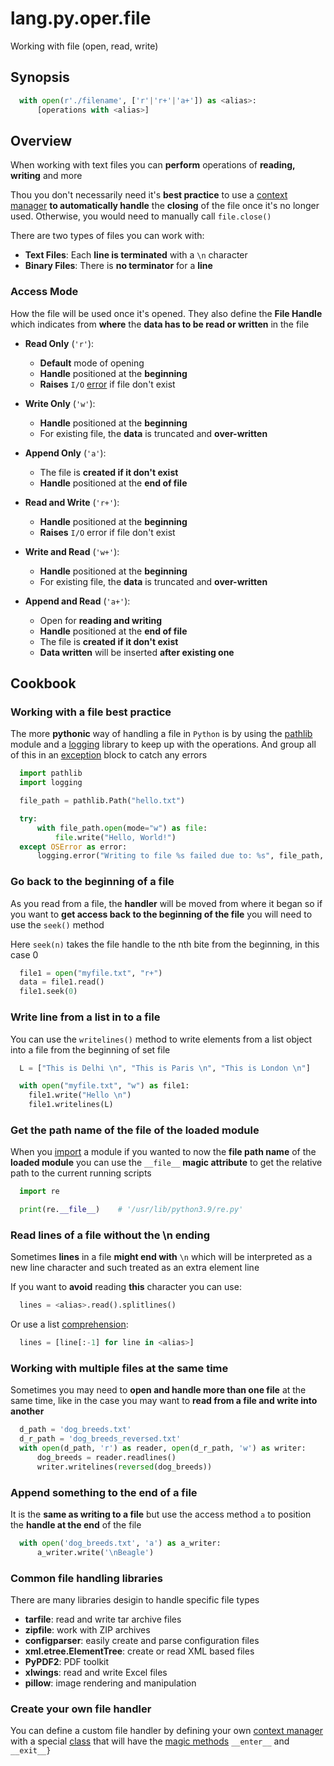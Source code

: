 # lang.py.oper.file

Working with file (open, read, write)

## Synopsis

```py
  with open(r'./filename', ['r'|'r+'|'a+']) as <alias>:
      [operations with <alias>]
```

## Overview

When working with text files you can **perform** operations of **reading,
writing** and more

Thou you don't necessarily need it's **best practice** to use a [context manager]()
**to automatically handle** the **closing** of the file once it's no longer used.
Otherwise, you would need to manually call `file.close()`

There are two types of files you can work with:

- **Text Files**: Each **line is terminated** with a `\n` character
- **Binary Files**: There is **no terminator** for a **line**

### Access Mode

How the file will be used once it's opened. They also define the **File
Handle** which indicates from **where** the **data has to be read or written**
in the file

- **Read Only** (`'r'`):
  - **Default** mode of opening
  - **Handle** positioned at the **beginning**
  - **Raises** `I/O` [error](./t7gf.md) if file don't exist

- **Write Only** (`'w'`):
  - **Handle** positioned at the **beginning**
  - For existing file, the **data** is truncated and **over-written**

- **Append Only** (`'a'`):
  - The file is **created if it don't exist**
  - **Handle** positioned at the **end of file**

- **Read and Write** (`'r+'`):
  - **Handle** positioned at the **beginning**
  - **Raises** `I/O` error if file don't exist

- **Write and Read** (`'w+'`):
  - **Handle** positioned at the **beginning**
  - For existing file, the **data** is truncated and **over-written**

- **Append and Read** (`'a+'`):
  - Open for **reading and writing**
  - **Handle** positioned at the **end of file**
  - The file is **created if it don't exist**
  - **Data written** will be inserted **after existing one**

## Cookbook

### Working with a file best practice

The more **pythonic** way of handling a file in `Python` is by using the
[pathlib]() module and a [logging]() library to keep up with the operations.
And group all of this in an [exception](./wvgx.md) block to catch any errors

```py
  import pathlib
  import logging

  file_path = pathlib.Path("hello.txt")

  try:
      with file_path.open(mode="w") as file:
          file.write("Hello, World!")
  except OSError as error:
      logging.error("Writing to file %s failed due to: %s", file_path, error)
```

### Go back to the beginning of a file

As you read from a file, the **handler** will be moved from where it began so
if you want to **get access back to the beginning of the file** you will need to
use the `seek()` method

Here `seek(n)` takes the file handle to the nth bite from the beginning, in
this case 0

```py
  file1 = open("myfile.txt", "r+")
  data = file1.read()
  file1.seek(0)
```

### Write line from a list in to a file

You can use the `writelines()` method to write elements from a list object into
a file from the beginning of set file

```py
  L = ["This is Delhi \n", "This is Paris \n", "This is London \n"]

  with open("myfile.txt", "w") as file1:
    file1.write("Hello \n")
    file1.writelines(L)
```

### Get the path name of the file of the loaded module

When you [import](./2oy5.md) a module if you wanted to now the **file path
name** of the **loaded module** you can use the `__file__` **magic attribute**
to get the relative path to the current running scripts

```py
  import re

  print(re.__file__)    # '/usr/lib/python3.9/re.py'
```

### Read lines of a file without the \n ending

Sometimes **lines** in a file **might end with** `\n` which will be interpreted
as a new line character and such treated as an extra element line

If you want to **avoid** reading **this** character you can use:

```py
  lines = <alias>.read().splitlines()
```

Or use a list [comprehension](./7lub.md):

```py
  lines = [line[:-1] for line in <alias>]
```

### Working with multiple files at the same time

Sometimes you may need to **open and handle more than one file** at the same time,
like in the case you may want to **read from a file and write into another**

```py
  d_path = 'dog_breeds.txt'
  d_r_path = 'dog_breeds_reversed.txt'
  with open(d_path, 'r') as reader, open(d_r_path, 'w') as writer:
      dog_breeds = reader.readlines()
      writer.writelines(reversed(dog_breeds))
```

### Append something to the end of a file

It is the **same as writing to a file** but use the access method `a` to position
the **handle at the end** of the file

```py
  with open('dog_breeds.txt', 'a') as a_writer:
      a_writer.write('\nBeagle')
```

### Common file handling libraries

There are many libraries desigin to handle specific file types

- **tarfile**: read and write tar archive files
- **zipfile**: work with ZIP archives
- **configparser**: easily create and parse configuration files
- **xml.etree.ElementTree**: create or read XML based files
- **PyPDF2**: PDF toolkit
- **xlwings**: read and write Excel files
- **pillow**: image rendering and manipulation

### Create your own file handler

You can define a custom file handler by defining your own [context manager]()
with a special [class](./unhs.md) that will have the [magic methods](./a8n3.md)
`__enter__` and `__exit__}`
